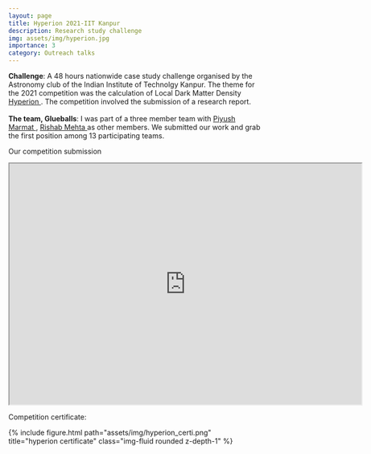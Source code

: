 ```yaml
---
layout: page
title: Hyperion 2021-IIT Kanpur
description: Research study challenge 
img: assets/img/hyperion.jpg
importance: 3
category: Outreach talks
---
```

<p>
    <b>Challenge</b>: A 48 hours nationwide ca­se study challenge organised by the Astronomy club of the 
    Indian Institute of Technolgy Kanpur. The theme for the 2021 competition was the calculation of Local Dark Matter Density 
    <a href="https://unstop.com/competition/hyperion-2021-indian-institute-of-technology-iit-kanpur-214355?lb=1shBdx8" target="__blank"> Hyperion </a>. The competition 
    involved the submission of a research report.
<br> <br>
    <b>The team, Glueballs</b>: I was part of a three member team with <a href="https://scholar.google.com/citations?user=yhwBklQAAAAJ&hl=en" target="__blank"> Piyush Marmat </a>, <a href="https://www.linkedin.com/in/rishabh-mehta-871b02163/?originalSubdomain=in" target="__blank"> Rishab Mehta </a> as other members. We submitted our work and grab the first position among 13 participating teams.
</p>


Our competition submission
<iframe src="https://drive.google.com/file/d/1CmSEdsfnkvT2TaJD3uKlkX_mKZSqX3o-/preview#toolbar=0" width="700" height="480" allow="autoplay"></iframe>
<br>

Competition certificate:
<div class="row">
    <div class="col-sm-8 mt-4 mt-md-0">
        {% include figure.html path="assets/img/hyperion_certi.png" title="hyperion certificate" class="img-fluid rounded z-depth-1" %}
    </div>
</div>

<!-- 
{% raw %}
<!-- ```html
<div class="row justify-content-sm-center">
    <div class="col-sm-8 mt-3 mt-md-0">
        {% include figure.html path="assets/img/6.jpg" title="example image" class="img-fluid rounded z-depth-1" %}
    </div>
    <div class="col-sm-4 mt-3 mt-md-0">
        {% include figure.html path="assets/img/11.jpg" title="example image" class="img-fluid rounded z-depth-1" %}
    </div>
</div>
```
{% endraw %} -->
